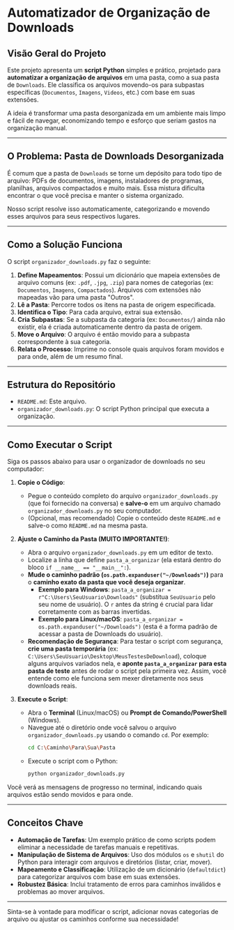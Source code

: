 # Automatizador de Organização de Downloads

## Visão Geral do Projeto

Este projeto apresenta um **script Python** simples e prático, projetado para **automatizar a organização de arquivos** em uma pasta, como a sua pasta de `Downloads`. Ele classifica os arquivos movendo-os para subpastas específicas (`Documentos`, `Imagens`, `Videos`, etc.) com base em suas extensões.

A ideia é transformar uma pasta desorganizada em um ambiente mais limpo e fácil de navegar, economizando tempo e esforço que seriam gastos na organização manual.

---

## O Problema: Pasta de Downloads Desorganizada

É comum que a pasta de `Downloads` se torne um depósito para todo tipo de arquivo: PDFs de documentos, imagens, instaladores de programas, planilhas, arquivos compactados e muito mais. Essa mistura dificulta encontrar o que você precisa e manter o sistema organizado.

Nosso script resolve isso automaticamente, categorizando e movendo esses arquivos para seus respectivos lugares.

---

## Como a Solução Funciona

O script `organizador_downloads.py` faz o seguinte:

1.  **Define Mapeamentos**: Possui um dicionário que mapeia extensões de arquivo comuns (ex: `.pdf`, `.jpg`, `.zip`) para nomes de categorias (ex: `Documentos`, `Imagens`, `Compactados`). Arquivos com extensões não mapeadas vão para uma pasta "Outros".
2.  **Lê a Pasta**: Percorre todos os itens na pasta de origem especificada.
3.  **Identifica o Tipo**: Para cada arquivo, extrai sua extensão.
4.  **Cria Subpastas**: Se a subpasta da categoria (ex: `Documentos/`) ainda não existir, ela é criada automaticamente dentro da pasta de origem.
5.  **Move o Arquivo**: O arquivo é então movido para a subpasta correspondente à sua categoria.
6.  **Relata o Processo**: Imprime no console quais arquivos foram movidos e para onde, além de um resumo final.

---

## Estrutura do Repositório

* `README.md`: Este arquivo.
* `organizador_downloads.py`: O script Python principal que executa a organização.

---

## Como Executar o Script

Siga os passos abaixo para usar o organizador de downloads no seu computador:

1.  **Copie o Código**:
    * Pegue o conteúdo completo do arquivo `organizador_downloads.py` (que foi fornecido na conversa) e **salve-o** em um arquivo chamado `organizador_downloads.py` no seu computador.
    * (Opcional, mas recomendado) Copie o conteúdo deste `README.md` e salve-o como `README.md` na mesma pasta.

2.  **Ajuste o Caminho da Pasta (MUITO IMPORTANTE!)**:
    * Abra o arquivo `organizador_downloads.py` em um editor de texto.
    * Localize a linha que define `pasta_a_organizar` (ela estará dentro do bloco `if __name__ == "__main__":`).
    * **Mude o caminho padrão (`os.path.expanduser("~/Downloads")`)** para o **caminho exato da pasta que você deseja organizar**.
        * **Exemplo para Windows**: `pasta_a_organizar = r"C:\Users\SeuUsuario\Downloads"` (substitua `SeuUsuario` pelo seu nome de usuário). O `r` antes da string é crucial para lidar corretamente com as barras invertidas.
        * **Exemplo para Linux/macOS**: `pasta_a_organizar = os.path.expanduser("~/Downloads")` (esta é a forma padrão de acessar a pasta de Downloads do usuário).
    * **Recomendação de Segurança**: Para testar o script com segurança, **crie uma pasta temporária** (ex: `C:\Users\SeuUsuario\Desktop\MeusTestesDeDownload`), coloque alguns arquivos variados nela, e **aponte `pasta_a_organizar` para esta pasta de teste** antes de rodar o script pela primeira vez. Assim, você entende como ele funciona sem mexer diretamente nos seus downloads reais.

3.  **Execute o Script**:
    * Abra o **Terminal** (Linux/macOS) ou **Prompt de Comando/PowerShell** (Windows).
    * Navegue até o diretório onde você salvou o arquivo `organizador_downloads.py` usando o comando `cd`. Por exemplo:
        ```bash
        cd C:\Caminho\Para\Sua\Pasta
        ```
    * Execute o script com o Python:
        ```bash
        python organizador_downloads.py
        ```

Você verá as mensagens de progresso no terminal, indicando quais arquivos estão sendo movidos e para onde.

---

## Conceitos Chave

* **Automação de Tarefas**: Um exemplo prático de como scripts podem eliminar a necessidade de tarefas manuais e repetitivas.
* **Manipulação de Sistema de Arquivos**: Uso dos módulos `os` e `shutil` do Python para interagir com arquivos e diretórios (listar, criar, mover).
* **Mapeamento e Classificação**: Utilização de um dicionário (`defaultdict`) para categorizar arquivos com base em suas extensões.
* **Robustez Básica**: Inclui tratamento de erros para caminhos inválidos e problemas ao mover arquivos.

---

Sinta-se à vontade para modificar o script, adicionar novas categorias de arquivo ou ajustar os caminhos conforme sua necessidade!